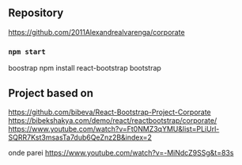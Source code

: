 ## Repository
https://github.com/2011Alexandrealvarenga/corporate

### `npm start`

boostrap
npm install react-bootstrap bootstrap

## Project based on
https://github.com/bibeva/React-Bootstrap-Project-Corporate
https://bibekshakya.com/demo/react/reactbootstrap/corporate/
https://www.youtube.com/watch?v=Ft0NMZ3qYMU&list=PLiUrl-SQRR7Kst3msasTa7dub6QeZnz2B&index=2

onde parei
https://www.youtube.com/watch?v=-MiNdcZ9SSg&t=83s